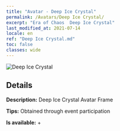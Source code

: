 ```yaml
---
title: "Avatar - Deep Ice Crystal"
permalink: /Avatars/Deep Ice Crystal/
excerpt: "Era of Chaos  Deep Ice Crystal"
last_modified_at: 2021-07-14
locale: en
ref: "Deep Ice Crystal.md"
toc: false
classes: wide
---
```

 ![Deep Ice Crystal](/images/a/avatarFrame_91.png)

## Details

 **Description:** Deep Ice Crystal Avatar Frame 

 **Tips:** Obtained through event participation 

 **Is available:**  + 

